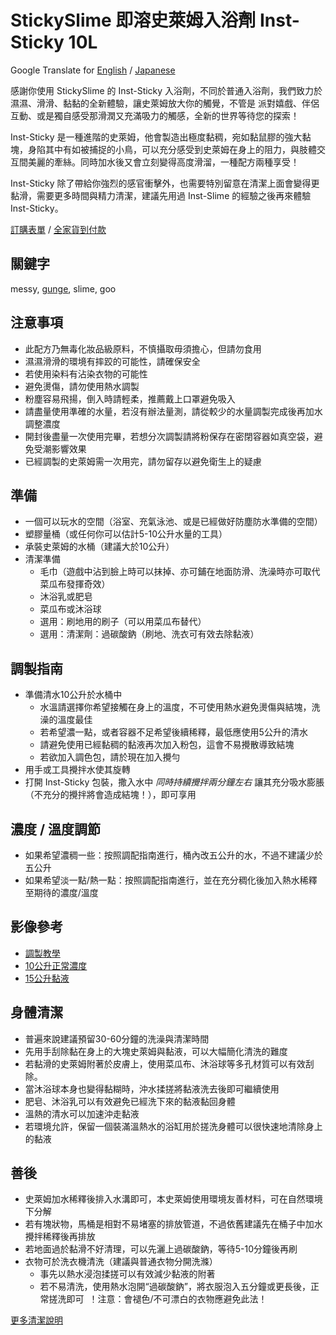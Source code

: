 StickySlime 即溶史萊姆入浴劑 Inst-Sticky 10L
===
Google Translate for [English](https://github-com.translate.goog/mizunogin/testing/blob/master/prod_inst_sticky.md?_x_tr_sl=zh-TW&_x_tr_tl=en&_x_tr_hl=zh-TW&_x_tr_pto=wapp) / [Japanese](https://github-com.translate.goog/mizunogin/testing/blob/master/prod_inst_sticky.md?_x_tr_sl=zh-TW&_x_tr_tl=ja&_x_tr_hl=zh-TW&_x_tr_pto=wapp)

感謝你使用 StickySlime 的 Inst-Sticky 入浴劑，不同於普通入浴劑，我們致力於 濕濕、滑滑、黏黏的全新體驗，讓史萊姆放大你的觸覺，不管是 派對嬉戲、伴侶互動、或是獨自感受那滑潤又充滿吸力的觸感，全新的世界等待您的探索！

Inst-Sticky 是一種進階的史萊姆，他會製造出極度黏稠，宛如黏鼠膠的強大黏塊，身陷其中有如被捕捉的小鳥，可以充分感受到史萊姆在身上的阻力，與肢體交互間美麗的牽絲。同時加水後又會立刻變得高度滑溜，一種配方兩種享受！

Inst-Sticky 除了帶給你強烈的感官衝擊外，也需要特別留意在清潔上面會變得更黏滑，需要更多時間與精力清潔，建議先用過 Inst-Slime 的經驗之後再來體驗 Inst-Sticky。

[訂購表單](https://forms.gle/Z32i8WMWXdbzqyUWA) / [全家貨到付款](https://famistore.famiport.com.tw/287273/index.php?action=fmall_10755895)

關鍵字
---
messy, [gunge](https://en.m.wikipedia.org/wiki/Gunge), slime, goo


注意事項
---
* 此配方乃無毒化妝品級原料，不慎攝取毋須擔心，但請勿食用
* 濕濕滑滑的環境有摔跤的可能性，請確保安全
* 若使用染料有沾染衣物的可能性
* 避免燙傷，請勿使用熱水調製
* 粉塵容易飛揚，倒入時請輕柔，推薦戴上口罩避免吸入
* 請盡量使用準確的水量，若沒有辦法量測，請從較少的水量調製完成後再加水調整濃度
* 開封後盡量一次使用完畢，若想分次調製請將粉保存在密閉容器如真空袋，避免受潮影響效果
* 已經調製的史萊姆需一次用完，請勿留存以避免衛生上的疑慮


準備
---
* 一個可以玩水的空間（浴室、充氣泳池、或是已經做好防塵防水準備的空間）
* 塑膠量桶（或任何你可以估計5-10公升水量的工具）
* 承裝史萊姆的水桶（建議大於10公升）
* 清潔準備
  * 毛巾（遊戲中沾到臉上時可以抹掉、亦可鋪在地面防滑、洗澡時亦可取代菜瓜布發揮奇效）
  * 沐浴乳或肥皂
  * 菜瓜布或沐浴球
  * 選用：刷地用的刷子（可以用菜瓜布替代）
  * 選用：清潔劑：過碳酸鈉（刷地、洗衣可有效去除黏液）



調製指南
---
* 準備清水10公升於水桶中
  * 水溫請選擇你希望接觸在身上的溫度，不可使用熱水避免燙傷與結塊，洗澡的溫度最佳
  * 若希望濃一點，或者容器不足希望後續稀釋，最低應使用5公升的清水
  * 請避免使用已經黏稠的黏液再次加入粉包，這會不易攪散導致結塊
  * 若欲加入調色包，請於現在加入攪勻
* 用手或工具攪拌水使其旋轉
* 打開 Inst-Sticky 包裝，撒入水中 *同時持續攪拌兩分鐘左右* 讓其充分吸水膨脹（不充分的攪拌將會造成結塊！），即可享用


濃度 / 溫度調節
---
* 如果希望濃稠一些：按照調配指南進行，桶內改五公升的水，不過不建議少於五公升
* 如果希望淡一點/熱一點：按照調配指南進行，並在充分稠化後加入熱水稀釋至期待的濃度/溫度

影像參考
---
* [調製教學](https://www.youtube.com/watch?v=yAI-2X-r7X4)
* [10公升正常濃度](https://www.youtube.com/shorts/73wP3FcXGG8)
* [15公升黏液](https://www.youtube.com/watch?v=Pty_CGPV224)

身體清潔
---
* 普遍來說建議預留30-60分鐘的洗澡與清潔時間
* 先用手刮除黏在身上的大塊史萊姆與黏液，可以大幅簡化清洗的難度
* 若黏滑的史萊姆附著於皮膚上，使用菜瓜布、沐浴球等多孔材質可以有效刮除。
* 當沐浴球本身也變得黏糊時，沖水揉搓將黏液洗去後即可繼續使用
* 肥皂、沐浴乳可以有效避免已經洗下來的黏液黏回身體
* 溫熱的清水可以加速沖走黏液
* 若環境允許，保留一個裝滿溫熱水的浴缸用於搓洗身體可以很快速地清除身上的黏液

善後
---
* 史萊姆加水稀釋後排入水溝即可，本史萊姆使用環境友善材料，可在自然環境下分解
* 若有塊狀物，馬桶是相對不易堵塞的排放管道，不過依舊建議先在桶子中加水攪拌稀釋後再排放
* 若地面過於黏滑不好清理，可以先灑上過碳酸鈉，等待5-10分鐘後再刷
* 衣物可於洗衣機清洗（建議與普通衣物分開洗滌）
  * 事先以熱水浸泡揉搓可以有效減少黏液的附著
  * 若不易清洗，使用熱水泡開“過碳酸鈉”，將衣服泡入五分鐘或更長後，正常搓洗即可  ！注意：會褪色/不可漂白的衣物應避免此法！

[更多清潔說明](slime_cleaning.md)